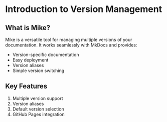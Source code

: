 # Introduction to Version Management

## What is Mike?

Mike is a versatile tool for managing multiple versions of your documentation. It works seamlessly with MkDocs and provides:

- Version-specific documentation
- Easy deployment
- Version aliases
- Simple version switching

## Key Features

1. Multiple version support
2. Version aliases
3. Default version selection
4. GitHub Pages integration